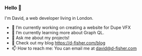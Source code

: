 ### Hello 👋

I'm David, a web developer living in London. 

- 🔭 I’m currently working on creating a website for Dupe VFX
- 🌱 I’m currently learning more about Graph QL.
- 💬 Ask me about my projects!
- 📑 Check out my blog https://d-fisher.com/blog
- 📫 How to reach me: You can email me at david@d-fisher.com
